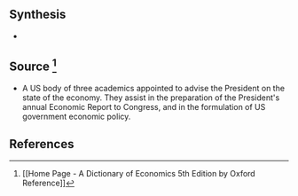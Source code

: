 ## Synthesis
- 
## Source [^1]
- A US body of three academics appointed to advise the President on the state of the economy. They assist in the preparation of the President's annual Economic Report to Congress, and in the formulation of US government economic policy.
## References

[^1]: [[Home Page - A Dictionary of Economics 5th Edition by Oxford Reference]]